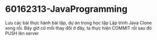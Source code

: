 # 60162313-JavaProgramming
Lưu các bài thực hành bài tập, dự án trong học tập Lập trình Java
	Clone xong rồi. Bây giờ cứ mỗi thay đổi ở đây, ta thực hiện COMMIT rồi sau đó PUSH lên server